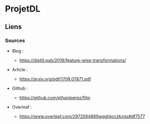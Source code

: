# ProjetDL

## Liens

### Sources

* Blog :
  - https://distill.pub/2018/feature-wise-transformations/
  
* Article :
  - https://arxiv.org/pdf/1709.07871.pdf
 
* Github :
  - https://github.com/ethanjperez/film

* Overleaf :
  - https://www.overleaf.com/2972594869wqghkcczkzgs#df7577
